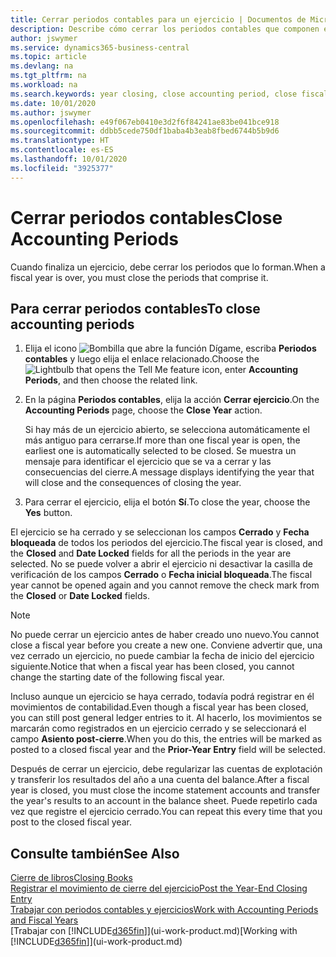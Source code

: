 ```yaml
---
title: Cerrar periodos contables para un ejercicio | Documentos de Microsoft
description: Describe cómo cerrar los periodos contables que componen el ejercicio.
author: jswymer
ms.service: dynamics365-business-central
ms.topic: article
ms.devlang: na
ms.tgt_pltfrm: na
ms.workload: na
ms.search.keywords: year closing, close accounting period, close fiscal year, bank account detailed trial balance
ms.date: 10/01/2020
ms.author: jswymer
ms.openlocfilehash: e49f067eb0410e3d2f6f84241ae83be041bce918
ms.sourcegitcommit: ddbb5cede750df1baba4b3eab8fbed6744b5b9d6
ms.translationtype: HT
ms.contentlocale: es-ES
ms.lasthandoff: 10/01/2020
ms.locfileid: "3925377"
---
```

# <a name="close-accounting-periods"></a><span data-ttu-id="8f78d-103">Cerrar periodos contables</span><span class="sxs-lookup"><span data-stu-id="8f78d-103">Close Accounting Periods</span></span>
<span data-ttu-id="8f78d-104">Cuando finaliza un ejercicio, debe cerrar los periodos que lo forman.</span><span class="sxs-lookup"><span data-stu-id="8f78d-104">When a fiscal year is over, you must close the periods that comprise it.</span></span>

## <a name="to-close-accounting-periods"></a><span data-ttu-id="8f78d-105">Para cerrar periodos contables</span><span class="sxs-lookup"><span data-stu-id="8f78d-105">To close accounting periods</span></span>
1. <span data-ttu-id="8f78d-106">Elija el icono ![Bombilla que abre la función Dígame](media/ui-search/search_small.png "Dígame qué desea hacer"), escriba **Periodos contables** y luego elija el enlace relacionado.</span><span class="sxs-lookup"><span data-stu-id="8f78d-106">Choose the ![Lightbulb that opens the Tell Me feature](media/ui-search/search_small.png "Tell me what you want to do") icon, enter **Accounting Periods**, and then choose the related link.</span></span>
2. <span data-ttu-id="8f78d-107">En la página **Periodos contables**, elija la acción **Cerrar ejercicio**.</span><span class="sxs-lookup"><span data-stu-id="8f78d-107">On the **Accounting Periods** page, choose the **Close Year** action.</span></span>

    <span data-ttu-id="8f78d-108">Si hay más de un ejercicio abierto, se selecciona automáticamente el más antiguo para cerrarse.</span><span class="sxs-lookup"><span data-stu-id="8f78d-108">If more than one fiscal year is open, the earliest one is automatically selected to be closed.</span></span> <span data-ttu-id="8f78d-109">Se muestra un mensaje para identificar el ejercicio que se va a cerrar y las consecuencias del cierre.</span><span class="sxs-lookup"><span data-stu-id="8f78d-109">A message displays identifying the year that will close and the consequences of closing the year.</span></span>
3. <span data-ttu-id="8f78d-110">Para cerrar el ejercicio, elija el botón **Sí**.</span><span class="sxs-lookup"><span data-stu-id="8f78d-110">To close the year, choose the **Yes** button.</span></span>

<span data-ttu-id="8f78d-111">El ejercicio se ha cerrado y se seleccionan los campos **Cerrado** y **Fecha bloqueada** de todos los periodos del ejercicio.</span><span class="sxs-lookup"><span data-stu-id="8f78d-111">The fiscal year is closed, and the **Closed** and **Date Locked** fields for all the periods in the year are selected.</span></span> <span data-ttu-id="8f78d-112">No se puede volver a abrir el ejercicio ni desactivar la casilla de verificación de los campos **Cerrado** o **Fecha inicial bloqueada**.</span><span class="sxs-lookup"><span data-stu-id="8f78d-112">The fiscal year cannot be opened again and you cannot remove the check mark from the **Closed** or **Date Locked** fields.</span></span>

> [!NOTE]  
>   <span data-ttu-id="8f78d-113">No puede cerrar un ejercicio antes de haber creado uno nuevo.</span><span class="sxs-lookup"><span data-stu-id="8f78d-113">You cannot close a fiscal year before you create a new one.</span></span> <span data-ttu-id="8f78d-114">Conviene advertir que, una vez cerrado un ejercicio, no puede cambiar la fecha de inicio del ejercicio siguiente.</span><span class="sxs-lookup"><span data-stu-id="8f78d-114">Notice that when a fiscal year has been closed, you cannot change the starting date of the following fiscal year.</span></span>

<span data-ttu-id="8f78d-115">Incluso aunque un ejercicio se haya cerrado, todavía podrá registrar en él movimientos de contabilidad.</span><span class="sxs-lookup"><span data-stu-id="8f78d-115">Even though a fiscal year has been closed, you can still post general ledger entries to it.</span></span> <span data-ttu-id="8f78d-116">Al hacerlo, los movimientos se marcarán como registrados en un ejercicio cerrado y se seleccionará el campo **Asiento post-cierre**.</span><span class="sxs-lookup"><span data-stu-id="8f78d-116">When you do this, the entries will be marked as posted to a closed fiscal year and the **Prior-Year Entry** field will be selected.</span></span>

<span data-ttu-id="8f78d-117">Después de cerrar un ejercicio, debe regularizar las cuentas de explotación y transferir los resultados del año a una cuenta del balance.</span><span class="sxs-lookup"><span data-stu-id="8f78d-117">After a fiscal year is closed, you must close the income statement accounts and transfer the year's results to an account in the balance sheet.</span></span> <span data-ttu-id="8f78d-118">Puede repetirlo cada vez que registre el ejercicio cerrado.</span><span class="sxs-lookup"><span data-stu-id="8f78d-118">You can repeat this every time that you post to the closed fiscal year.</span></span>

## <a name="see-also"></a><span data-ttu-id="8f78d-119">Consulte también</span><span class="sxs-lookup"><span data-stu-id="8f78d-119">See Also</span></span>

[<span data-ttu-id="8f78d-120">Cierre de libros</span><span class="sxs-lookup"><span data-stu-id="8f78d-120">Closing Books</span></span>](year-close-books.md)  
[<span data-ttu-id="8f78d-121">Registrar el movimiento de cierre del ejercicio</span><span class="sxs-lookup"><span data-stu-id="8f78d-121">Post the Year-End Closing Entry</span></span>](year-how-post-year-end-close-entry.md)  
[<span data-ttu-id="8f78d-122">Trabajar con periodos contables y ejercicios</span><span class="sxs-lookup"><span data-stu-id="8f78d-122">Work with Accounting Periods and Fiscal Years</span></span>](finance-accounting-periods-and-fiscal-years.md)  
<span data-ttu-id="8f78d-123">[Trabajar con [!INCLUDE[d365fin](includes/d365fin_md.md)]](ui-work-product.md)</span><span class="sxs-lookup"><span data-stu-id="8f78d-123">[Working with [!INCLUDE[d365fin](includes/d365fin_md.md)]](ui-work-product.md)</span></span>
